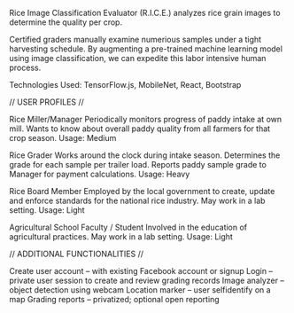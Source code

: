 
Rice Image Classification Evaluator (R.I.C.E.) analyzes rice grain images to determine the
quality per crop. 


Certified graders manually examine numerious samples under a tight
harvesting schedule. By augmenting a pre-trained machine learning model using image classification, we
can expedite this labor intensive human process. 


Technologies Used: TensorFlow.js, MobileNet, React, Bootstrap



// USER PROFILES //

Rice Miller/Manager
Periodically monitors progress of paddy intake at own mill. Wants to know about overall 
paddy quality from all farmers for that crop season.
Usage: Medium

Rice Grader
Works around the clock during intake season. Determines the grade for each sample 
per trailer load. Reports paddy sample grade to Manager for payment calculations.
Usage: Heavy

Rice Board Member
Employed by the local government to create, update and enforce standards for the 
national rice industry. May work in a lab setting.
Usage: Light

Agricultural School Faculty / Student
Involved in the education of agricultural practices. May work in a lab setting.
Usage: Light


// ADDITIONAL FUNCTIONALITIES //

Create user account – with existing Facebook account or sign­up
Login – private user session to create and review grading records
Image analyzer – object detection using webcam
Location marker – user self­identify on a map
Grading reports – privatized; optional open reporting
